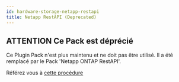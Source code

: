 ```yaml
---
id: hardware-storage-netapp-restapi
title: Netapp RestAPI (Deprecated)
---
```


## **ATTENTION** Ce Pack est déprécié 

Ce Plugin Pack n'est plus maintenu et ne doit pas être utilisé. Il a été remplacé par
le Pack 'Netapp ONTAP RestAPI'.

Référez vous à [cette procédure](hardware-storage-netapp-ontap-restapi.html)
